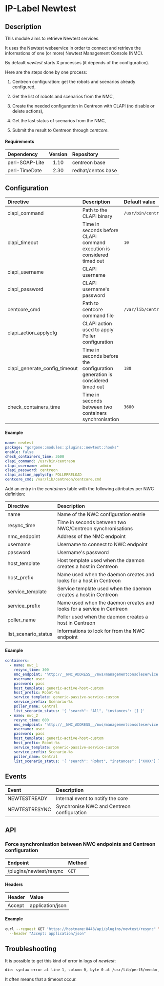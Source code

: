 # IP-Label Newtest

## Description

This module aims to retrieve Newtest services.

It uses the Newtest webservice in order to connect and retrieve the informations of one (or more) Newtest Management Console (NMC).

By default *newtest* starts X processes (it depends of the configuration).

Here are the steps done by one process:

1. Centreon configuration: get the robots and scenarios already configured,

2. Get the list of robots and scenarios from the NMC,

3. Create the needed configuration in Centreon with CLAPI (no disable or delete actions),

4. Get the last status of scenarios from the NMC,

5. Submit the result to Centreon through *centcore*.

#### Requirements

| Dependency         | Version      | Repository         |
| :----------------- | :----------: | :----------------- |
| perl-SOAP-Lite     | 1.10         | centreon base      |
| perl-TimeDate      | 2.30         | redhat/centos base |

## Configuration

| Directive | Description | Default value |
| :- | :- | :- |
| clapi_command | Path to the CLAPI binary | `/usr/bin/centreon` |
| clapi_timeout | Time in seconds before CLAPI command execution is considered timed out | `10` |
| clapi_username | CLAPI username | |
| clapi_password | CLAPI username's password | |
| centcore_cmd | Path to centcore command file | `/var/lib/centreon/centcore.cmd` |
| clapi_action_applycfg | CLAPI action used to apply Poller configuration | |
| clapi_generate_config_timeout | Time in seconds before the configuration generation is considered timed out | `180` |
| check_containers_time | Time in seconds between two containers synchronisation | `3600` |

#### Example

```yaml
name: newtest
package: "gorgone::modules::plugins::newtest::hooks"
enable: false
check_containers_time: 3600
clapi_command: /usr/bin/centreon
clapi_username: admin
clapi_password: centreon
clapi_action_applycfg: POLLERRELOAD
centcore_cmd: /var/lib/centreon/centcore.cmd
```

Add an entry in the *containers* table with the following attributes per NWC definition:

| Directive | Description |
| :------------ | :---------- |
| name | Name of the NWC configuration entrie |
| resync_time | Time in seconds between two NWC/Centreon synchronisations |
| nmc_endpoint | Address of the NMC endpoint |
| username | Username to connect to NWC endpoint |
| password | Username's password |
| host_template | Host template used when the daemon creates a host in Centreon |
| host_prefix | Name used when the daemon creates and looks for a host in Centreon |
| service_template | Service template used when the daemon creates a host in Centreon |
| service_prefix | Name used when the daemon creates and looks for a service in Centreon |
| poller_name | Poller used when the daemon creates a host in Centreon |
| list_scenario_status | Informations to look for from the NWC endpoint |

#### Example

```yaml
containers:
  - name: nwc_1
    resync_time: 300
    nmc_endpoint: "http://__NMC_ADDRESS__/nws/managementconsoleservice.asmx"
    username: user
    password: pass
    host_template: generic-active-host-custom
    host_prefix: Robot-%s
    service_template: generic-passive-service-custom
    service_prefix: Scenario-%s
    poller_name: Central
    list_scenario_status: '{ "search": "All", "instances": [] }'
  - name: nwc_2
    resync_time: 600
    nmc_endpoint: "http://__NMC_ADDRESS__/nws/managementconsoleservice.asmx"
    username: user
    password: pass
    host_template: generic-active-host-custom
    host_prefix: Robot-%s
    service_template: generic-passive-service-custom
    service_prefix: Scenario-%s
    poller_name: Central
    list_scenario_status: '{ "search": "Robot", "instances": ["XXXX"] }'
```

## Events

| Event | Description |
| :- | :- |
| NEWTESTREADY | Internal event to notify the core |
| NEWTESTRESYNC | Synchronise NWC and Centreon configuration |

## API

### Force synchronisation between NWC endpoints and Centreon configuration

| Endpoint | Method |
| :- | :- |
| /plugins/newtest/resync | `GET` |

#### Headers

| Header | Value |
| :- | :- |
| Accept | application/json |

#### Example

```bash
curl --request GET "https://hostname:8443/api/plugins/newtest/resync" \
  --header "Accept: application/json"
```

## Troubleshooting

It is possible to get this kind of error in logs of *newtest*:

```bash
die: syntax error at line 1, column 0, byte 0 at /usr/lib/perl5/vendor_perl/5.8.8/i386-linux-thread-multi/XML/Parser.pm line 189
```

It often means that a timeout occur.
